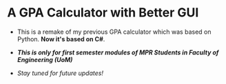# A GPA Calculator with Better GUI

* This is a remake of my previous GPA calculator which was based on Python. **Now it's based on C#**.

* **_This is only for first semester modules of MPR Students in Faculty of Engineering (UoM)_**

* _Stay tuned for future updates!_
